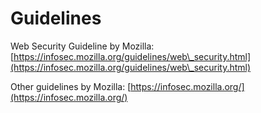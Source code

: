 # Guidelines

Web Security Guideline by Mozilla: [https://infosec.mozilla.org/guidelines/web\_security.html](https://infosec.mozilla.org/guidelines/web\_security.html)

Other guidelines by Mozilla: [https://infosec.mozilla.org/](https://infosec.mozilla.org/)
